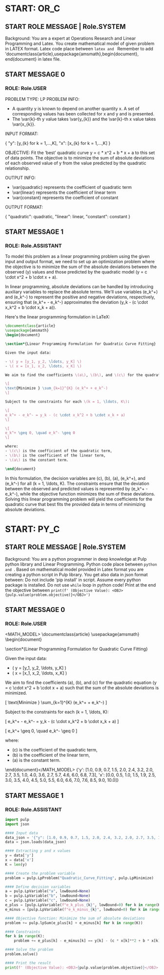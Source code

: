 # START: OR_C 
## START ROLE MESSAGE | Role.SYSTEM 
Background: You are a expert at Operations Research and Linear Programming and Latex. You create mathematical model of given problem in LATEX format. Latex code place between ```latex and ``` Remember to add 'documentclass{article},usepackage{amsmath},begin{document}, end{document} in latex file. 
## START MESSAGE 0 
### ROLE: Role.USER
<DESCRIPTION>
PROBLEM TYPE: LP
PROBLEM INFO:

- A quantity y is known to depend on another quantity x. A set of corresponding values has been collected for x and y and is presented.
- The \var{k}-th y value takes \var{y_{k}} and the \var{k}-th x value takes \var{x_{k}}.

INPUT FORMAT:

{
    "y": [y_{k} for k = 1,...,K],
    "x": [x_{k} for k = 1,...,K]
}


OBJECTIVE: Fit the ‘best’ quadratic curve y = c * x^2 + b * x + a to this set of data points. The objective is to minimize the sum of absolute deviations of each observed value of y from the value predicted by the quadratic relationship.

OUTPUT INFO:

- \var{quadratic} represents the coefficient of quadratic term
- \var{linear} represents the coefficient of linear term
- \var{constant} represents the coefficient of constant

OUTPUT FORMAT:

{
    "quadratic": quadratic,
    "linear": linear,
    "constant": constant
}
</DESCRIPTION>


## START MESSAGE 1 
### ROLE: Role.ASSISTANT
To model this problem as a linear programming problem using the given input and output format, we need to set up an optimization problem where the objective is to minimize the sum of the absolute deviations between the observed \(y\) values and those predicted by the quadratic model \(y = c \cdot x^2 + b \cdot x + a\).

In linear programming, absolute deviations can be handled by introducing auxiliary variables to replace the absolute terms. We'll use variables \(e_k^+\) and \(e_k^-\) to represent the positive and negative deviations, respectively, ensuring that \(e_k^+ - e_k^-\) approximates the deviation \(y_k - (c \cdot x_k^2 + b \cdot x_k + a)\).

Here's the linear programming formulation in LaTeX:

```latex
\documentclass{article}
\usepackage{amsmath}
\begin{document}

\section*{Linear Programming Formulation for Quadratic Curve Fitting}

Given the input data:

- \( y = [y_1, y_2, \ldots, y_K] \)
- \( x = [x_1, x_2, \ldots, x_K] \)

We aim to find the coefficients \(a\), \(b\), and \(c\) for the quadratic equation \(y = c \cdot x^2 + b \cdot x + a\) such that the sum of the absolute deviations is minimized.

\[
\text{Minimize } \sum_{k=1}^{K} (e_k^+ + e_k^-)
\]

Subject to the constraints for each \(k = 1, \ldots, K\):

\[
e_k^+ - e_k^- = y_k - (c \cdot x_k^2 + b \cdot x_k + a)
\]

\[
e_k^+ \geq 0, \quad e_k^- \geq 0
\]

where:
- \(c\) is the coefficient of the quadratic term,
- \(b\) is the coefficient of the linear term,
- \(a\) is the constant term.

\end{document}
```

In this formulation, the decision variables are \(c\), \(b\), \(a\), \(e_k^+\), and \(e_k^-\) for all \(k = 1, \ldots, K\). The constraints ensure that the deviation between the observed and predicted values is represented by \(e_k^+ - e_k^-\), while the objective function minimizes the sum of these deviations. Solving this linear programming problem will yield the coefficients for the quadratic curve that best fits the provided data in terms of minimizing absolute deviations.

# START: PY_C 
## START ROLE MESSAGE | Role.SYSTEM 
Background: You are a python programmer in deep knowledge at Pulp python library and Linear Programming. Python code place between ```python and ```. Based on mathematical model provided in Latex format you are creating a python script in Pulp library. You get also data in json format between: <DATA></DATA> Do not include 'pip install' in script. Assume every python package is installed. Do not use `while` loop in python code! Print at the end the objective between <OBJ></OBJ> `print(f' (Objective Value): <OBJ>{pulp.value(problem.objective)}</OBJ>')` 
## START MESSAGE 0 
### ROLE: Role.USER
<MATH_MODEL>
\documentclass{article}
\usepackage{amsmath}
\begin{document}

\section*{Linear Programming Formulation for Quadratic Curve Fitting}

Given the input data:

- \( y = [y_1, y_2, \ldots, y_K] \)
- \( x = [x_1, x_2, \ldots, x_K] \)

We aim to find the coefficients \(a\), \(b\), and \(c\) for the quadratic equation \(y = c \cdot x^2 + b \cdot x + a\) such that the sum of the absolute deviations is minimized.

\[
\text{Minimize } \sum_{k=1}^{K} (e_k^+ + e_k^-)
\]

Subject to the constraints for each \(k = 1, \ldots, K\):

\[
e_k^+ - e_k^- = y_k - (c \cdot x_k^2 + b \cdot x_k + a)
\]

\[
e_k^+ \geq 0, \quad e_k^- \geq 0
\]

where:
- \(c\) is the coefficient of the quadratic term,
- \(b\) is the coefficient of the linear term,
- \(a\) is the constant term.

\end{document}</MATH_MODEL>
<DATA>
{'y': [1.0, 0.9, 0.7, 1.5, 2.0, 2.4, 3.2, 2.0, 2.7, 3.5, 1.0, 4.0, 3.6, 2.7, 5.7, 4.6, 6.0, 6.8, 7.3], 'x': [0.0, 0.5, 1.0, 1.5, 1.9, 2.5, 3.0, 3.5, 4.0, 4.5, 5.0, 5.5, 6.0, 6.6, 7.0, 7.6, 8.5, 9.0, 10.0]}</DATA>


## START MESSAGE 1 
### ROLE: Role.ASSISTANT
```python
import pulp
import json

#### Input data
data_json = '{"y": [1.0, 0.9, 0.7, 1.5, 2.0, 2.4, 3.2, 2.0, 2.7, 3.5, 1.0, 4.0, 3.6, 2.7, 5.7, 4.6, 6.0, 6.8, 7.3], "x": [0.0, 0.5, 1.0, 1.5, 1.9, 2.5, 3.0, 3.5, 4.0, 4.5, 5.0, 5.5, 6.0, 6.6, 7.0, 7.6, 8.5, 9.0, 10.0]}'
data = json.loads(data_json)

#### Extracting y and x values
y = data['y']
x = data['x']
K = len(y)

#### Create the problem variable
problem = pulp.LpProblem("Quadratic_Curve_Fitting", pulp.LpMinimize)

#### Define decision variables
a = pulp.LpVariable("a", lowBound=None)
b = pulp.LpVariable("b", lowBound=None)
c = pulp.LpVariable("c", lowBound=None)
e_plus = [pulp.LpVariable(f"e_k_plus_{k}", lowBound=0) for k in range(K)]
e_minus = [pulp.LpVariable(f"e_k_minus_{k}", lowBound=0) for k in range(K)]

#### Objective function: Minimize the sum of absolute deviations
problem += pulp.lpSum(e_plus[k] + e_minus[k] for k in range(K))

#### Constraints
for k in range(K):
    problem += e_plus[k] - e_minus[k] == y[k] - (c * x[k]**2 + b * x[k] + a)

#### Solve the problem
problem.solve()

#### Print the result
print(f' (Objective Value): <OBJ>{pulp.value(problem.objective)}</OBJ>')
```

